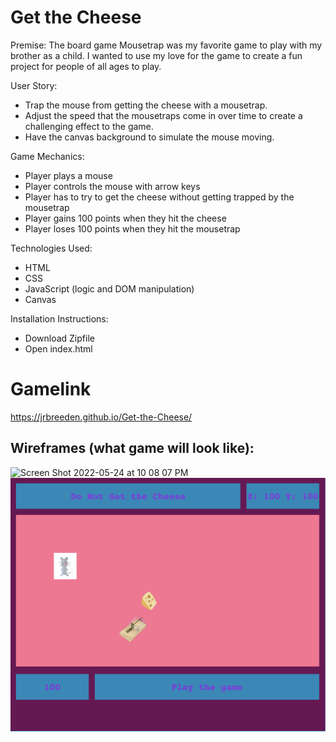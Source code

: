 #  Get the Cheese
Premise: The board game Mousetrap was my favorite game to play with my brother as a child. I wanted to use my love for the game to create a fun project for people of all ages to play.

User Story:
* Trap the mouse from getting the cheese with a mousetrap.
* Adjust the speed that the mousetraps come in over time to create a challenging effect to the game.
* Have the canvas background to simulate the mouse moving.

Game Mechanics:
* Player plays a mouse
* Player controls the mouse with arrow keys
* Player has to try to get the cheese without getting trapped by the mousetrap
* Player gains 100 points when they hit the cheese
* Player loses 100 points when they hit the mousetrap

Technologies Used:
* HTML
* CSS
* JavaScript (logic and DOM manipulation)
* Canvas 

Installation Instructions:
* Download Zipfile
* Open index.html


# Gamelink
https://jrbreeden.github.io/Get-the-Cheese/


## Wireframes (what game will look like):

<img width="1616" alt="Screen Shot 2022-05-24 at 10 08 07 PM" src="https://user-images.githubusercontent.com/104262263/170167296-ed4a5620-91ab-4745-91da-b28d68263ad6.png">

<img src ="img/Screen Shot 2022-05-26 at 10.37.33 AM.png">
